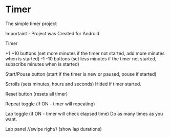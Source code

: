# Timer
The simple timer project

Importaint - Project was Created for Android

Timer

+1 +10 buttons (set more minutes if the timer not started, add more minutes when is started)
-1 -10 buttons (set less minutes if the timer not started, subscribs minutes when is started)

Start/Pouse button (start if the timer is new or paused, pouse if started)

Scrolls (sets minutes, hours and seconds) Hided if timer started.

Reset button (resets all timer)

Repeat toggle (if ON - timer will repeating)

Lap toggle (if ON - timer will check elapsed time) Do as many times as you want.

Lap panel //swipe right// (show lap durations)
